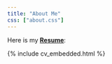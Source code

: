 ```yaml
---
title: "About Me"
css: ["about.css"]
---
```

<div class="col s12" markdown="1">

Here is my <a href="https://drive.google.com/open?id={{site.cv_google_fileId}}" target="_blank" onclick="trackOutboundLink('https://drive.google.com/open?id={{site.cv_google_fileId}}')"><b>Resume</b></a>:

{% include cv_embedded.html %}

</div>